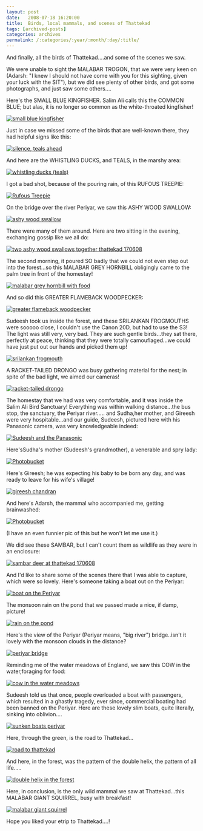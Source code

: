 ```yaml
---
layout: post
date:	2008-07-18 16:20:00
title:  Birds, local mammals, and scenes of Thattekad
tags: [archived-posts]
categories: archives
permalink: /:categories/:year/:month/:day/:title/
---
```

And finally, all the birds of Thattekad....and some of the scenes we saw.

We were unable to sight the MALABAR TROGON, that we were very keen on (Adarsh: "I knew I should not have come with you for this sighting, given your luck with the SIT"), but we did see plenty of other birds, and got some photographs, and just saw some others....


Here's the SMALL BLUE KINGFISHER. Salim Ali calls this the COMMON BLUE; but alas, it is no longer so common as the white-throated kingfisher!


<a href="http://s297.photobucket.com/albums/mm205/depontis/?action=view&current=IMG_6115.jpg" target="_blank"><img src="http://i297.photobucket.com/albums/mm205/depontis/IMG_6115.jpg" border="0" alt="small blue kingfisher"></a>

<lj-cut text="lots of pictures, of birds, mammals, people, scenery.... if you want to spend the time">


Just in case we missed some of the birds that are well-known there, they had helpful signs like this:


<a href="http://s297.photobucket.com/albums/mm205/depontis/?action=view&current=IMG_3424.jpg" target="_blank"><img src="http://i297.photobucket.com/albums/mm205/depontis/IMG_3424.jpg" border="0" alt="silence, teals ahead"></a>

And here are the WHISTLING DUCKS, and TEALS, in the marshy area:



<a href="http://s297.photobucket.com/albums/mm205/depontis/?action=view&current=IMG_5955.jpg" target="_blank"><img src="http://i297.photobucket.com/albums/mm205/depontis/IMG_5955.jpg" border="0" alt="whistling ducks (teals)"></a>


I got a bad shot, because of the pouring rain, of this RUFOUS TREEPIE:




<a href="http://s297.photobucket.com/albums/mm205/depontis/?action=view&current=IMG_6163.jpg" target="_blank"><img src="http://i297.photobucket.com/albums/mm205/depontis/IMG_6163.jpg" border="0" alt="Rufous Treepie"></a>


On the bridge over the river Periyar, we saw this ASHY WOOD SWALLOW:


<a href="http://s297.photobucket.com/albums/mm205/depontis/?action=view&current=IMG_6071.jpg" target="_blank"><img src="http://i297.photobucket.com/albums/mm205/depontis/IMG_6071.jpg" border="0" alt="ashy wood swallow"></a>

There were many of them around. Here are two sitting in the evening, exchanging gossip like we all do:


<a href="http://s297.photobucket.com/albums/mm205/depontis/?action=view&current=IMG_6074.jpg" target="_blank"><img src="http://i297.photobucket.com/albums/mm205/depontis/IMG_6074.jpg" border="0" alt="two ashy wood swallows together thattekad 170608"></a>

The second morning, it poured SO badly that we could not even step out into the forest...so this
MALABAR GREY HORNBILL obligingly came to the palm tree in front of the homestay!

<a href="http://s297.photobucket.com/albums/mm205/depontis/?action=view&current=IMG_6151.jpg" target="_blank"><img src="http://i297.photobucket.com/albums/mm205/depontis/IMG_6151.jpg" border="0" alt="malabar grey hornbill with food"></a>

And so did this GREATER FLAMEBACK WOODPECKER:


<a href="http://s297.photobucket.com/albums/mm205/depontis/?action=view&current=IMG_6176.jpg" target="_blank"><img src="http://i297.photobucket.com/albums/mm205/depontis/IMG_6176.jpg" border="0" alt="greater flameback woodpecker"></a>

Sudeesh took us inside the forest, and these SRILANKAN FROGMOUTHS were sooooo close, I couldn't use the Canon 20D, but had to use the S3! The light was still very, very bad. They are such gentle birds...they sat there, perfectly at peace, thinking that they were totally camouflaged...we could have just put out our hands and picked them up!


<a href="http://s297.photobucket.com/albums/mm205/depontis/?action=view&current=IMG_3319.jpg" target="_blank"><img src="http://i297.photobucket.com/albums/mm205/depontis/IMG_3319.jpg" border="0" alt="srilankan frogmouth"></a>


A RACKET-TAILED DRONGO was busy gathering material for the nest; in spite of the bad light, we aimed our cameras!


<a href="http://s297.photobucket.com/albums/mm205/depontis/?action=view&current=IMG_5958.jpg" target="_blank"><img src="http://i297.photobucket.com/albums/mm205/depontis/IMG_5958.jpg" border="0" alt="racket-tailed drongo"></a>



The homestay that we had was very comfortable, and it was inside the Salim Ali Bird Sanctuary! Everything was within walking distance...the bus stop, the sanctuary, the Periyar river..... and Sudha,her mother, and Gireesh were very hospitable...and our guide, Sudeesh, pictured here with his Panasonic camera, was very knowledgeable indeed:


<a href="http://s297.photobucket.com/albums/mm205/depontis/?action=view&current=IMG_3363.jpg" target="_blank"><img src="http://i297.photobucket.com/albums/mm205/depontis/IMG_3363.jpg" border="0" alt="Sudeesh and the Panasonic"></a>

Here'sSudha's mother (Sudeesh's grandmother), a venerable and spry lady:

<a href="http://s297.photobucket.com/albums/mm205/depontis/?action=view&current=IMG_3517.jpg" target="_blank"><img src="http://i297.photobucket.com/albums/mm205/depontis/IMG_3517.jpg" border="0" alt="Photobucket"></a>

Here's Gireesh; he was expecting his baby to be born any day, and was ready to leave for his wife's village!


<a href="http://s297.photobucket.com/albums/mm205/depontis/?action=view&current=IMG_3520.jpg" target="_blank"><img src="http://i297.photobucket.com/albums/mm205/depontis/IMG_3520.jpg" border="0" alt="gireesh chandran"></a>


And here's Adarsh, the mammal who accompanied me, getting brainwashed:


<a href="http://s297.photobucket.com/albums/mm205/depontis/?action=view&current=IMG_3373.jpg" target="_blank"><img src="http://i297.photobucket.com/albums/mm205/depontis/IMG_3373.jpg" border="0" alt="Photobucket"></a>

(I have an even funnier pic of this but he won't let me use it.)

We did see these SAMBAR, but I can't count them as wildlife as they were in an enclosure:


<a href="http://s297.photobucket.com/albums/mm205/depontis/?action=view&current=IMG_5977.jpg" target="_blank"><img src="http://i297.photobucket.com/albums/mm205/depontis/IMG_5977.jpg" border="0" alt="sambar deer at thattekad 170608"></a>


And I'd like to share some of the scenes there that I was able to capture, which were so lovely. Here's someone taking a boat out on the Periyar:


<a href="http://s297.photobucket.com/albums/mm205/depontis/?action=view&current=IMG_6117.jpg" target="_blank"><img src="http://i297.photobucket.com/albums/mm205/depontis/IMG_6117.jpg" border="0" alt="boat on the Periyar"></a>

The monsoon rain on the pond that we passed made a nice, if damp, picture!

<a href="http://s297.photobucket.com/albums/mm205/depontis/?action=view&current=IMG_3528.jpg" target="_blank"><img src="http://i297.photobucket.com/albums/mm205/depontis/IMG_3528.jpg" border="0" alt="rain on the pond"></a>


Here's the view of the Periyar (Periyar means, "big river") bridge..isn't it lovely with the monsoon clouds in the distance?

<a href="http://s297.photobucket.com/albums/mm205/depontis/?action=view&current=IMG_3466.jpg" target="_blank"><img src="http://i297.photobucket.com/albums/mm205/depontis/IMG_3466.jpg" border="0" alt="periyar bridge"></a>


Reminding me of the water meadows of England, we saw this COW in the water,foraging for food:


<a href="http://s297.photobucket.com/albums/mm205/depontis/?action=view&current=IMG_3482.jpg" target="_blank"><img src="http://i297.photobucket.com/albums/mm205/depontis/IMG_3482.jpg" border="0" alt="cow in the water meadows"></a>


Sudeesh told us that once, people overloaded a boat with passengers, which resulted in a ghastly tragedy, ever since, commercial boating had been banned on the Periyar. Here are these lovely slim boats, quite literally, sinking into oblivion....


<a href="http://s297.photobucket.com/albums/mm205/depontis/?action=view&current=IMG_3477.jpg" target="_blank"><img src="http://i297.photobucket.com/albums/mm205/depontis/IMG_3477.jpg" border="0" alt="sunken boats periyar"></a>

Here, through the green, is the road to Thattekad...


<a href="http://s297.photobucket.com/albums/mm205/depontis/?action=view&current=IMG_3401.jpg" target="_blank"><img src="http://i297.photobucket.com/albums/mm205/depontis/IMG_3401.jpg" border="0" alt="road to thattekad"></a>

And here, in the forest, was the pattern of the double helix, the pattern of all life.....


<a href="http://s297.photobucket.com/albums/mm205/depontis/?action=view&current=IMG_3369.jpg" target="_blank"><img src="http://i297.photobucket.com/albums/mm205/depontis/IMG_3369.jpg" border="0" alt="double helix in the forest"></a>

</lj-cut>

Here, in conclusion, is the only wild mammal we saw at Thattekad...this MALABAR GIANT SQUIRREL, busy with breakfast!


<a href="http://s297.photobucket.com/albums/mm205/depontis/?action=view&current=IMG_5871.jpg" target="_blank"><img src="http://i297.photobucket.com/albums/mm205/depontis/IMG_5871.jpg" border="0" alt="malabar giant squirrel"></a>

Hope you liked your etrip to Thattekad....!
